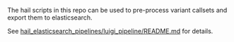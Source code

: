 The hail scripts in this repo can be used to pre-process variant callsets and export them to elasticsearch.

See [hail_elasticsearch_pipelines/luigi_pipeline/README.md](luigi_pipeline/README.md) for details.
